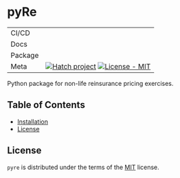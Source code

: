 # pyRe

| | |
| --- | --- |
| CI/CD | |
| Docs | |
| Package |  |
| Meta | [![Hatch project](https://img.shields.io/badge/%F0%9F%A5%9A-Hatch-4051b5.svg)](https://github.com/pypa/hatch) [![License - MIT](https://img.shields.io/badge/license-MIT-9400d3.svg)](https://spdx.org/licenses/)  |


Python package for non-life reinsurance pricing exercises.

## Table of Contents

- [Installation](#installation)
- [License](#license)


## License

`pyre` is distributed under the terms of the [MIT](https://spdx.org/licenses/MIT.html) license.
